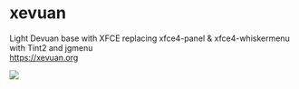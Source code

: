 # xevuan
Light Devuan base with XFCE replacing xfce4-panel & xfce4-whiskermenu with Tint2 and jgmenu<br/>
https://xevuan.org

<img src="https://xevuan.org/xevuan-1.0.png">
